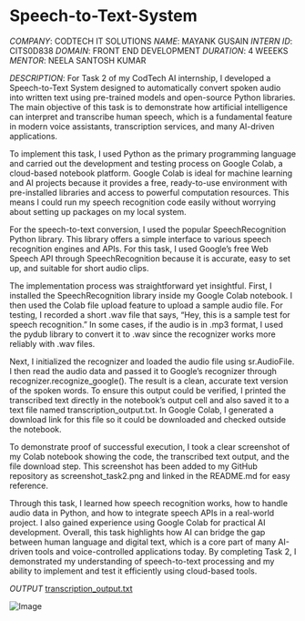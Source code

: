 # Speech-to-Text-System
*COMPANY*: CODTECH IT SOLUTIONS
*NAME*: MAYANK GUSAIN
*INTERN ID*: CITS0D838
*DOMAIN*: FRONT END DEVELOPMENT
*DURATION*: 4 WEEEKS
*MENTOR*: NEELA SANTOSH KUMAR

*DESCRIPTION*: For Task 2 of my CodTech AI internship, I developed a Speech-to-Text System designed to automatically convert spoken audio into written text using pre-trained models and open-source Python libraries. The main objective of this task is to demonstrate how artificial intelligence can interpret and transcribe human speech, which is a fundamental feature in modern voice assistants, transcription services, and many AI-driven applications.

To implement this task, I used Python as the primary programming language and carried out the development and testing process on Google Colab, a cloud-based notebook platform. Google Colab is ideal for machine learning and AI projects because it provides a free, ready-to-use environment with pre-installed libraries and access to powerful computation resources. This means I could run my speech recognition code easily without worrying about setting up packages on my local system.

For the speech-to-text conversion, I used the popular SpeechRecognition Python library. This library offers a simple interface to various speech recognition engines and APIs. For this task, I used Google’s free Web Speech API through SpeechRecognition because it is accurate, easy to set up, and suitable for short audio clips.

The implementation process was straightforward yet insightful. First, I installed the SpeechRecognition library inside my Google Colab notebook. I then used the Colab file upload feature to upload a sample audio file. For testing, I recorded a short .wav file that says, “Hey, this is a sample test for speech recognition.” In some cases, if the audio is in .mp3 format, I used the pydub library to convert it to .wav since the recognizer works more reliably with .wav files.

Next, I initialized the recognizer and loaded the audio file using sr.AudioFile. I then read the audio data and passed it to Google’s recognizer through recognizer.recognize_google(). The result is a clean, accurate text version of the spoken words. To ensure this output could be verified, I printed the transcribed text directly in the notebook’s output cell and also saved it to a text file named transcription_output.txt. In Google Colab, I generated a download link for this file so it could be downloaded and checked outside the notebook.

To demonstrate proof of successful execution, I took a clear screenshot of my Colab notebook showing the code, the transcribed text output, and the file download step. This screenshot has been added to my GitHub repository as screenshot_task2.png and linked in the README.md for easy reference.

Through this task, I learned how speech recognition works, how to handle audio data in Python, and how to integrate speech APIs in a real-world project. I also gained experience using Google Colab for practical AI development. Overall, this task highlights how AI can bridge the gap between human language and digital text, which is a core part of many AI-driven tools and voice-controlled applications today. By completing Task 2, I demonstrated my understanding of speech-to-text processing and my ability to implement and test it efficiently using cloud-based tools.

*OUTPUT*
[transcription_output.txt](https://github.com/user-attachments/files/20846721/transcription_output.txt)

![Image](https://github.com/user-attachments/assets/d785d8ae-6a45-4d7c-ae60-12a295981494)

